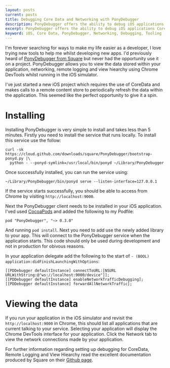 ```yaml
---
layout: posts
current: posts
title: Debugging Core Data and Networking with PonyDebugger
description: PonyDebugger offers the ability to debug iOS applications Core Data and Networking
excerpt: PonyDebugger offers the ability to debug iOS applications Core Data and Networking.  Find out how to get started with it in this post.
keyword: iOS, Core Data, PonyDebugger, Networking, Debugging, Tooling
---
```


I'm forever searching for ways to make my life easier as a developer, I love trying new tools to help me whilst developing new apps.  I'd previously heard of [PonyDebugger from Square](https://github.com/square/PonyDebugger) but never had the opportunity use it on a project.  PonyDebugger allows you to view the data stored within your application, networking, remote logging and view hiearchy using Chrome DevTools whilst running in the iOS simulator.

I've just started a new iOS project which requires the use of CoreData and makes calls to a remote content store to periodically refresh the data within the application.  This seemed like the perfect opportunity to give it a spin.

# Installing

Installing PonyDebugger is very simple to install and takes less than 5 minutes.  Firstly you need to install the service that runs locally.  To install this service use the follow:

```
curl -sk https://cloud.github.com/downloads/square/PonyDebugger/bootstrap-ponyd.py |\
  python - --ponyd-symlink=/usr/local/bin/ponyd ~/Library/PonyDebugger

```

Once successfully installed, you can run the service using:

```
~/Library/PonyDebugger/bin/ponyd serve --listen-interface=127.0.0.1

```

If the service starts successfully, you should be able to access from Chrome by visiting `http://localhost:9000`.

Next the PonyDebugger client needs to be installed in your iOS application.  I'ved used [CocoaPods](http://beta.cocoapods.org/?q=ponydebugger) and added the following to my Podfile:

```
pod "PonyDebugger", "~> 0.3.0"

```

And running `pod install`.  Next you need to add use the newly added library to your app.  This will connect to the PonyDebugger service when the application starts.  This code should only be used during development and not in production for obivous reasons.

In your application delegate add the following to the start of `- (BOOL) application:didFinishLaunchingWithOptions`:

```
[[PDDebugger defaultInstance] connectToURL:[NSURL URLWithString:@"ws://localhost:9000/device"]];
[[PDDebugger defaultInstance] enableNetworkTrafficDebugging];
[[PDDebugger defaultInstance] forwardAllNetworkTraffic];

```

# Viewing the data

If you run your application in the iOS simulator and revisit the `http://localhost:9000` in Chrome, this should list all applications that are current talking to your service.  Selecting your application will display the Chrome DevTools interface for your application.  Click the Network tab to view the network connections made by your application.

For further information regarding setting up debugging for CoreData, Remote Logging and View Hiearchy read the excellent documentation produced by Square on their [Github page](https://github.com/square/PonyDebugger).
